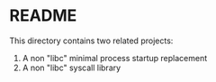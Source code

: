 # README

This directory contains two related projects:

1. A non "libc" minimal process startup replacement
2. A non "libc" syscall library
